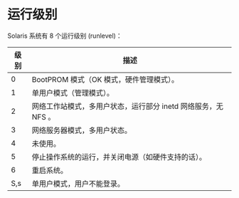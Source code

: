 # 运行级别

Solaris 系统有 8 个运行级别 (runlevel)：

| 级别 | 描述                                                         |
| ---- | ------------------------------------------------------------ |
| 0    | BootPROM 模式（OK 模式，硬件管理模式）。                     |
| 1    | 单用户模式（管理模式）。                                     |
| 2    | 网络工作站模式，多用户状态，运行部分 inetd 网络服务，无 NFS 。 |
| 3    | 网络服务器模式，多用户状态。                                 |
| 4    | 未使用。                                                     |
| 5    | 停止操作系统的运行，并关闭电源（如硬件支持的话）。           |
| 6    | 重启系统。                                                   |
| S,s  | 单用户模式，用户不能登录。                                   |